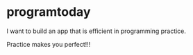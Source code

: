# programtoday
I want to build an app that is efficient in programming practice.

Practice makes you perfect!!! 
